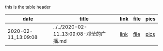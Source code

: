 this is the table header


| date | title | link | file | pics |
|--|-|-|-|--------------------------|
| 2020-02-11_13:09:08 | ../../2020-02-11_13:09:08-邓莹的广播.md | [link](https://www.douban.com/people/1502959/) | [file](../../2020-02-11_13:09:08-邓莹的广播.md) | [pics](../.././pic/2020-02-11_13:09:08-邓莹的广播1.jpg) |